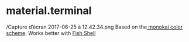 # material.terminal
/Capture d’écran 2017-06-25 à 12.42.34.png
Based on the[ monokai color scheme](https://github.com/stephenway/monokai.terminal).
Works better with [Fish Shell ](https://fishshell.com/)[](https://fishshell.com/)
